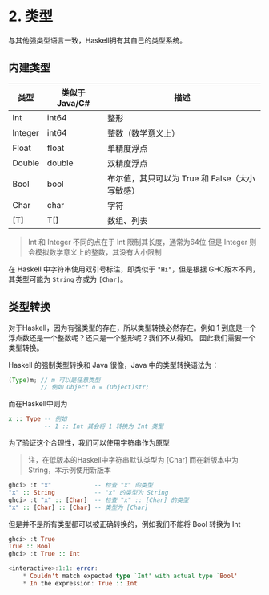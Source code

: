 # 2. 类型

与其他强类型语言一致，Haskell拥有其自己的类型系统。

## 内建类型

| 类型 | 类似于Java/C# | 描述 |
| ---- | --- | --- |
| Int     | int64  | 整形 |
| Integer | int64  | 整数（数学意义上） |
| Float   | float  | 单精度浮点 |
| Double  | double | 双精度浮点 |
| Bool    | bool   | 布尔值，其只可以为 True 和 False（大小写敏感） |
| Char    | char   | 字符 |
| \[T\]   | T[]    | 数组、列表 |

> Int 和 Integer 不同的点在于 Int 限制其长度，通常为64位
> 但是 Integer 则会模拟数学意义上的整数，其没有大小限制

在 Haskell 中字符串使用双引号标注，即类似于 `"Hi"`，但是根据
GHC版本不同，其类型可能为 `String` 亦或为 `[Char]`。

## 类型转换

对于Haskell，因为有强类型的存在，所以类型转换必然存在。例如
1 到底是一个浮点数还是一个整数呢？还只是一个整形呢？我们不从得知。
因此我们需要一个类型转换。

Haskell 的强制类型转换和 Java 很像，Java 中的类型转换语法为：

```java
(Type)m; // m 可以是任意类型
         // 例如 Object o = (Object)str;
```

而在Haskell中则为

```hs
x :: Type -- 例如
          -- 1 :: Int 其会将 1 转换为 Int 类型
```

为了验证这个合理性，我们可以使用字符串作为原型
> 注，在低版本的Haskell中字符串默认类型为 [Char]
> 而在新版本中为 String，本示例使用新版本

```hs
ghci> :t "x"            -- 检查 "x" 的类型
"x" :: String           -- "x" 的类型为 String
ghci> :t "x" :: [Char]  -- 检查 "x" :: [Char] 的类型
"x" :: [Char] :: [Char] -- 类型为 [Char]
```

但是并不是所有类型都可以被正确转换的，例如我们不能将
Bool 转换为 Int

```hs
ghci> :t True
True :: Bool
ghci> :t True :: Int

<interactive>:1:1: error:
    * Couldn't match expected type `Int' with actual type `Bool'
    * In the expression: True :: Int
```